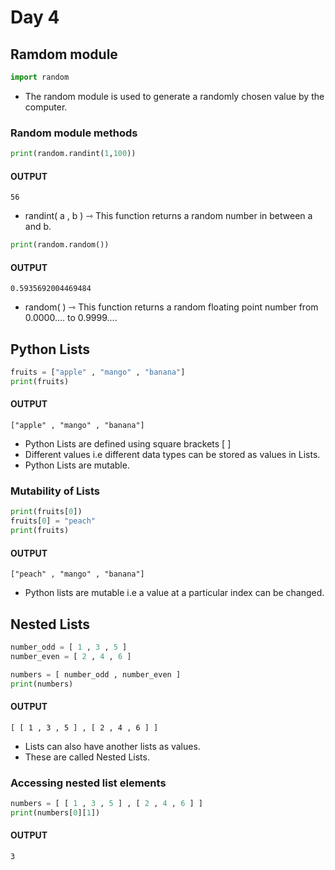 # Day 4

## Ramdom module

```python
import random
```
* The random module is used to generate a randomly chosen value by the computer.

### Random module methods
```python
print(random.randint(1,100))
```
#### OUTPUT
```
56
```
* randint( a , b ) ⇾ This function returns a random number in between a and b.

```python
print(random.random())
```
#### OUTPUT
```
0.5935692004469484
```
* random( ) ⇾ This function returns a random floating point number from 0.0000.... to 0.9999....

## Python Lists

```python 
fruits = ["apple" , "mango" , "banana"]
print(fruits)
```
#### OUTPUT
```
["apple" , "mango" , "banana"]
```
* Python Lists are defined using square brackets [ ]
* Different values i.e different data types can be stored as values in Lists.
* Python Lists are mutable.

### Mutability of Lists
```python
print(fruits[0])
fruits[0] = "peach"
print(fruits)
```
#### OUTPUT
```
["peach" , "mango" , "banana"]
```
* Python lists are mutable i.e a value at a particular index can be changed.

## Nested Lists

```python
number_odd = [ 1 , 3 , 5 ]
number_even = [ 2 , 4 , 6 ]

numbers = [ number_odd , number_even ]
print(numbers)
```
#### OUTPUT
```
[ [ 1 , 3 , 5 ] , [ 2 , 4 , 6 ] ]
```
* Lists can also have another lists as values.
* These are called Nested Lists.

### Accessing nested list elements
```python
numbers = [ [ 1 , 3 , 5 ] , [ 2 , 4 , 6 ] ]
print(numbers[0][1]) 
```
#### OUTPUT
```
3
```
